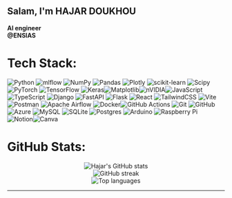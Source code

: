 ## Salam, I'm HAJAR DOUKHOU 
**AI engineer**<br/>
**@ENSIAS**<br/>
<!-- 
[![Profile visits](https://visitcount.itsvg.in/api?id=doukhouhajar&icon=2&color=1)](https://visitcount.itsvg.in)-->

# Tech Stack:
![Python](https://img.shields.io/badge/python-3670A0?style=flat&logo=python&logoColor=ffdd54) ![mlflow](https://img.shields.io/badge/mlflow-%23d9ead3.svg?style=flat&logo=numpy&logoColor=blue) ![NumPy](https://img.shields.io/badge/numpy-%23013243.svg?style=flat&logo=numpy&logoColor=white) ![Pandas](https://img.shields.io/badge/pandas-%23150458.svg?style=flat&logo=pandas&logoColor=white) ![Plotly](https://img.shields.io/badge/Plotly-%233F4F75.svg?style=flat&logo=plotly&logoColor=white) ![scikit-learn](https://img.shields.io/badge/scikit--learn-%23F7931E.svg?style=flat&logo=scikit-learn&logoColor=white) ![Scipy](https://img.shields.io/badge/SciPy-%230C55A5.svg?style=flat&logo=scipy&logoColor=%white) ![PyTorch](https://img.shields.io/badge/PyTorch-%23EE4C2C.svg?style=flat&logo=PyTorch&logoColor=white) ![TensorFlow](https://img.shields.io/badge/TensorFlow-%23FF6F00.svg?style=flat&logo=TensorFlow&logoColor=white) ![Keras](https://img.shields.io/badge/Keras-%23D00000.svg?style=flat&logo=Keras&logoColor=white)![Matplotlib](https://img.shields.io/badge/Matplotlib-%23ffffff.svg?style=flat&logo=Matplotlib&logoColor=black)![nVIDIA](https://img.shields.io/badge/cuda-000000.svg?style=flat&logo=nVIDIA&logoColor=green)![JavaScript](https://img.shields.io/badge/javascript-%23323330.svg?style=flat&logo=javascript&logoColor=%23F7DF1E) ![TypeScript](https://img.shields.io/badge/typescript-%23007ACC.svg?style=flat&logo=typescript&logoColor=white) ![Django](https://img.shields.io/badge/django-%23092E20.svg?style=flat&logo=django&logoColor=white) ![FastAPI](https://img.shields.io/badge/FastAPI-005571?style=flat&logo=fastapi) ![Flask](https://img.shields.io/badge/flask-%23000.svg?style=flat&logo=flask&logoColor=white) ![React](https://img.shields.io/badge/react-%2320232a.svg?style=flat&logo=react&logoColor=%2361DAFB) ![TailwindCSS](https://img.shields.io/badge/tailwindcss-%2338B2AC.svg?style=flat&logo=tailwind-css&logoColor=white) ![Vite](https://img.shields.io/badge/vite-%23646CFF.svg?style=flat&logo=vite&logoColor=white) ![Postman](https://img.shields.io/badge/Postman-FF6C37?style=flat&logo=postman&logoColor=white) ![Apache Airflow](https://img.shields.io/badge/Apache%20Airflow-017CEE?style=flat&logo=Apache%20Airflow&logoColor=white) ![Docker](https://img.shields.io/badge/docker-%230db7ed.svg?style=flat&logo=docker&logoColor=white)![GitHub Actions](https://img.shields.io/badge/github%20actions-%232671E5.svg?style=flat&logo=githubactions&logoColor=white) ![Git](https://img.shields.io/badge/git-%23F05033.svg?style=flat&logo=git&logoColor=white) ![GitHub](https://img.shields.io/badge/github-%23121011.svg?style=flat&logo=github&logoColor=white)![Azure](https://img.shields.io/badge/azure-%230072C6.svg?style=flat&logo=microsoftazure&logoColor=white)  ![MySQL](https://img.shields.io/badge/mysql-4479A1.svg?style=flat&logo=mysql&logoColor=white) ![SQLite](https://img.shields.io/badge/sqlite-%2307405e.svg?style=flat&logo=sqlite&logoColor=white) ![Postgres](https://img.shields.io/badge/postgres-%23316192.svg?style=flat&logo=postgresql&logoColor=white)   ![Arduino](https://img.shields.io/badge/-Arduino-00979D?style=flat&logo=Arduino&logoColor=white)  ![Raspberry Pi](https://img.shields.io/badge/-Raspberry_Pi-C51A4A?style=flat&logo=Raspberry-Pi)  ![Notion](https://img.shields.io/badge/Notion-%23000000.svg?style=flat&logo=notion&logoColor=white)![Canva](https://img.shields.io/badge/Canva-%2300C4CC.svg?style=flat&logo=Canva&logoColor=white) 
# GitHub Stats:
<div align="center">

  <img src="https://github-readme-stats.vercel.app/api?username=doukhouhajar&theme=dark&hide_border=true&include_all_commits=true&count_private=true" alt="Hajar's GitHub stats" /><br/>
  <img src="https://nirzak-streak-stats.vercel.app/?user=doukhouhajar&theme=dark&hide_border=true" alt="GitHub streak" /><br/>
  <img src="https://github-readme-stats.vercel.app/api/top-langs/?username=doukhouhajar&theme=dark&hide_border=true&include_all_commits=true&count_private=true&layout=compact" alt="Top languages" />

</div>

---

